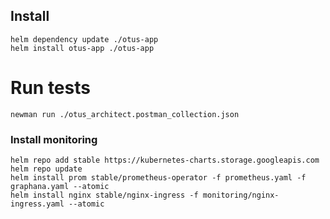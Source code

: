 ## Install
  ```
  helm dependency update ./otus-app
  helm install otus-app ./otus-app
  ```
#  Run tests
  ```
  newman run ./otus_architect.postman_collection.json
  ```

### Install monitoring
  ```
  helm repo add stable https://kubernetes-charts.storage.googleapis.com
  helm repo update
  helm install prom stable/prometheus-operator -f prometheus.yaml -f graphana.yaml --atomic
  helm install nginx stable/nginx-ingress -f monitoring/nginx-ingress.yaml --atomic
  ```
